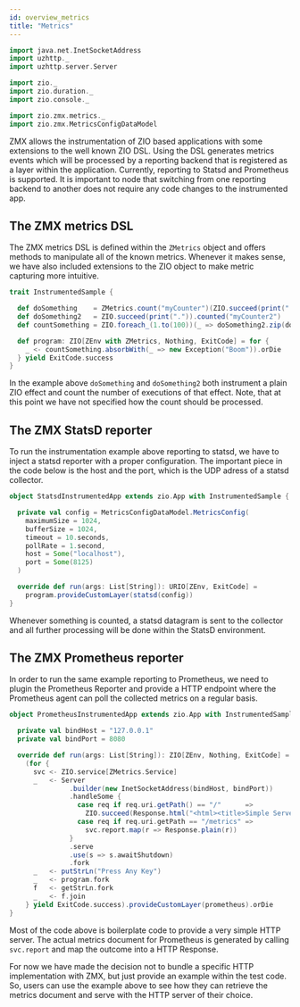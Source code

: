 ```yaml
---
id: overview_metrics
title: "Metrics"
---
```

```scala mdoc:invisible
import java.net.InetSocketAddress
import uzhttp._
import uzhttp.server.Server

import zio._
import zio.duration._
import zio.console._

import zio.zmx.metrics._
import zio.zmx.MetricsConfigDataModel
```
ZMX allows the instrumentation of ZIO based applications with some extensions to the well known ZIO DSL. Using the DSL generates metrics events which will be processed 
by a reporting backend that is registered as a layer within the application. Currently, reporting to Statsd and Prometheus is supported. It is important to node that 
switching from one reporting backend to another does not require any code changes to the instrumented app. 

## The ZMX metrics DSL 

The ZMX metrics DSL is defined within the `ZMetrics` object and offers methods to manipulate all of the known metrics. Whenever it makes sense, we have also included 
extensions to the ZIO object to make metric capturing more intuitive.

```scala mdoc:silent
trait InstrumentedSample {

  def doSomething    = ZMetrics.count("myCounter")(ZIO.succeed(print(".")))
  def doSomething2   = ZIO.succeed(print(".")).counted("myCounter2")
  def countSomething = ZIO.foreach_(1.to(100))(_ => doSomething2.zip(doSomething))

  def program: ZIO[ZEnv with ZMetrics, Nothing, ExitCode] = for {
    _ <- countSomething.absorbWith(_ => new Exception("Boom")).orDie
  } yield ExitCode.success
}
```

In the example above `doSomething` and `doSomething2` both instrument a plain ZIO effect and count the number of executions of that effect. Note, that at this point 
we have not specified how the count should be processed. 

## The ZMX StatsD reporter

To run the instrumentation example above reporting to statsd, we have to inject a statsd reporter with a proper configuration. The important piece in the code 
below is the host and the port, which is the UDP adress of a statsd collector. 

```scala mdoc:silent
object StatsdInstrumentedApp extends zio.App with InstrumentedSample {

  private val config = MetricsConfigDataModel.MetricsConfig(
    maximumSize = 1024,
    bufferSize = 1024,
    timeout = 10.seconds,
    pollRate = 1.second,
    host = Some("localhost"),
    port = Some(8125)
  )

  override def run(args: List[String]): URIO[ZEnv, ExitCode] =
    program.provideCustomLayer(statsd(config))
}
```

Whenever something is counted, a statsd datagram is sent to the collector and all further processing will be done within the StatsD environment. 

## The ZMX Prometheus reporter 

In order to run the same example reporting to Prometheus, we need to plugin the Prometheus Reporter and provide a HTTP endpoint where the Prometheus agent can 
poll the collected metrics on a regular basis. 

```scala mdoc:silent
object PrometheusInstrumentedApp extends zio.App with InstrumentedSample {

  private val bindHost = "127.0.0.1"
  private val bindPort = 8080

  override def run(args: List[String]): ZIO[ZEnv, Nothing, ExitCode] =
    (for {
      svc <- ZIO.service[ZMetrics.Service]
      _   <- Server
               .builder(new InetSocketAddress(bindHost, bindPort))
               .handleSome {
                 case req if req.uri.getPath() == "/"      =>
                   ZIO.succeed(Response.html("<html><title>Simple Server</title><a href=\"/metrics\">Metrics</a></html>"))
                 case req if req.uri.getPath == "/metrics" =>
                   svc.report.map(r => Response.plain(r))
               }
               .serve
               .use(s => s.awaitShutdown)
               .fork
      _   <- putStrLn("Press Any Key")
      _   <- program.fork
      f   <- getStrLn.fork
      _   <- f.join
    } yield ExitCode.success).provideCustomLayer(prometheus).orDie
}
```

Most of the code above is boilerplate code to provide a very simple HTTP server. The actual metrics document for Prometheus is generated by calling `svc.report` and 
map the outcome into a HTTP Response. 

For now we have made the decision not to bundle a specific HTTP implementation with ZMX, but just provide an example within the test code. So, users can use the example above to see how they can retrieve the metrics document and serve with the HTTP server of their choice. 
